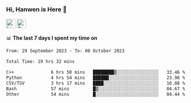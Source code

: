 ### Hi, Hanwen is Here 👋
<p>
	<a href="https://www.linkedin.com/in/liu-hanwen/"><img src="https://img.shields.io/badge/@hanwen-0A66C2?style=flat&logo=LinkedIn&logoColor=white" alt="Linkedin"  height="25px"/></a> 
	<a href="https://scholar.google.com/citations?user=HDF0su0AAAAJ"><img src="https://img.shields.io/badge/scholar-4385FE.svg?&style=plastic&logo=google-scholar&logoColor=white" alt="Google Scholar" height="25px"> </a>
</p>

📊 **The last 7 days I spent my time on** 
<!--START_SECTION:waka-->

```txt
From: 29 September 2023 - To: 06 October 2023

Total Time: 19 hrs 32 mins

C++              6 hrs 50 mins   ████████▒░░░░░░░░░░░░░░░░   33.46 %
Python           4 hrs 54 mins   ██████░░░░░░░░░░░░░░░░░░░   23.98 %
CSV/TSV          3 hrs 17 mins   ████░░░░░░░░░░░░░░░░░░░░░   16.08 %
Bash             57 mins         █▒░░░░░░░░░░░░░░░░░░░░░░░   04.67 %
Other            54 mins         █░░░░░░░░░░░░░░░░░░░░░░░░   04.44 %
```

<!--END_SECTION:waka-->


<!--
**david990917/david990917** is a ✨ _special_ ✨ repository because its `README.md` (this file) appears on your GitHub profile.

Here are some ideas to get you started:

- 🔭 I’m currently working on ...
- 🌱 I’m currently learning ...
- 👯 I’m looking to collaborate on ...
- 🤔 I’m looking for help with ...
- 💬 Ask me about ...
- 📫 How to reach me: ...
- 😄 Pronouns: ...
- ⚡ Fun fact: ...
-->
